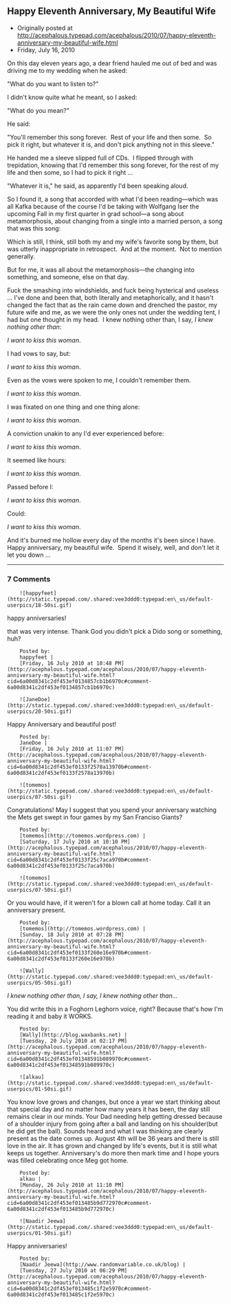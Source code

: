 ## Happy Eleventh Anniversary, My Beautiful Wife

 * Originally posted at http://acephalous.typepad.com/acephalous/2010/07/happy-eleventh-anniversary-my-beautiful-wife.html
 * Friday, July 16, 2010



On this day eleven years ago, a dear friend hauled me out of bed and was driving me to my wedding when he asked: 

"What do you want to listen to?"  

I didn't know quite what he meant, so I asked: 

"What do you mean?"

He said: 

"You'll remember this song forever.  Rest of your life and then some.  So pick it right, but whatever it is, and don't pick anything not in this sleeve."

He handed me a sleeve slipped full of CDs.  I flipped through with trepidation, knowing that I'd remember this song forever, for the rest of my life and then some, so I had to pick it right ...

"Whatever it is," he said, as apparently I'd been speaking aloud.  

So I found it, a song that accorded with what I'd been reading—which was all Kafka because of the course I'd be taking with Wolfgang Iser the upcoming Fall in my first quarter in grad school—a song about metamorphosis, about changing from a single into a married person, a song that was this song:



Which is still, I think, still both my and my wife's favorite song by them, but was utterly inappropriate in retrospect.  And at the moment.  Not to mention generally.  

But for me, it was all about the metamorphosis—the changing into something, and someone, else on that day.  

Fuck the smashing into windshields, and fuck being hysterical and useless ... I've done and been that, both literally and metaphorically, and it hasn't changed the fact that as the rain came down and drenched the pastor, my future wife and me, as we were the only ones not under the wedding tent, I had but one thought in my head.  I knew nothing other than, I say, _I knew_ _nothing other than_:

_I want to kiss this woman_.

I had vows to say, but:

_I want to kiss this woman_.

Even as the vows were spoken to me, I couldn't remember them.

_I want to kiss this woman_.

I was fixated on one thing and one thing alone:

_I want to kiss this woman_.

A conviction unakin to any I'd ever experienced before:

_I want to kiss this woman_.

It seemed like hours:

_I want to kiss this woman_.

Passed before I:

_I want to kiss this woman_.

 Could:

_I want to kiss this woman_. 

And it's burned me hollow every day of the months it's been since I have.  Happy anniversary, my beautiful wife.  Spend it wisely, well, and don't let it let you down ...

		

* * *

### 7 Comments 

		

                
[]()

	

		![happyfeet](http://static.typepad.com/.shared:vee3ddd0:typepad:en\_us/default-userpics/18-50si.gif)
	

	

		

happy anniversaries!

that was very intense. Thank God you didn't pick a Dido song or something, huh?

	

		Posted by:
		happyfeet |
		[Friday, 16 July 2010 at 10:48 PM](http://acephalous.typepad.com/acephalous/2010/07/happy-eleventh-anniversary-my-beautiful-wife.html?cid=6a00d8341c2df453ef0134857cb1b6970c#comment-6a00d8341c2df453ef0134857cb1b6970c)

[]()

	

		![JaneDoe](http://static.typepad.com/.shared:vee3ddd0:typepad:en\_us/default-userpics/20-50si.gif)
	

	

		

Happy Anniversary and beautiful post!

	

		Posted by:
		JaneDoe |
		[Friday, 16 July 2010 at 11:07 PM](http://acephalous.typepad.com/acephalous/2010/07/happy-eleventh-anniversary-my-beautiful-wife.html?cid=6a00d8341c2df453ef0133f2578a13970b#comment-6a00d8341c2df453ef0133f2578a13970b)

[]()

	

		![tomemos](http://static.typepad.com/.shared:vee3ddd0:typepad:en\_us/default-userpics/07-50si.gif)
	

	

		

Congratulations!  May I suggest that you spend your anniversary watching the Mets get swept in four games by my San Franciso Giants?

	

		Posted by:
		[tomemos](http://tomemos.wordpress.com) |
		[Saturday, 17 July 2010 at 10:10 PM](http://acephalous.typepad.com/acephalous/2010/07/happy-eleventh-anniversary-my-beautiful-wife.html?cid=6a00d8341c2df453ef0133f25c7aca970b#comment-6a00d8341c2df453ef0133f25c7aca970b)

[]()

	

		![tomemos](http://static.typepad.com/.shared:vee3ddd0:typepad:en\_us/default-userpics/07-50si.gif)
	

	

		

Or you would have, if it weren't for a blown call at home today.  Call it an anniversary present.

	

		Posted by:
		[tomemos](http://tomemos.wordpress.com) |
		[Sunday, 18 July 2010 at 07:28 PM](http://acephalous.typepad.com/acephalous/2010/07/happy-eleventh-anniversary-my-beautiful-wife.html?cid=6a00d8341c2df453ef0133f260e16e970b#comment-6a00d8341c2df453ef0133f260e16e970b)

[]()

	

		![Wally](http://static.typepad.com/.shared:vee3ddd0:typepad:en\_us/default-userpics/05-50si.gif)
	

	

		

_I knew nothing other than, I say, I knew nothing other than..._

You did write this in a Foghorn Leghorn voice, right? Because that's how I'm reading it and baby it WORKS.

	

		Posted by:
		[Wally](http://blog.waxbanks.net) |
		[Tuesday, 20 July 2010 at 02:17 PM](http://acephalous.typepad.com/acephalous/2010/07/happy-eleventh-anniversary-my-beautiful-wife.html?cid=6a00d8341c2df453ef01348591b089970c#comment-6a00d8341c2df453ef01348591b089970c)

[]()

	

		![alkau](http://static.typepad.com/.shared:vee3ddd0:typepad:en\_us/default-userpics/01-50si.gif)
	

	

		

You know love grows and changes, but once a year we start thinking about that special day and no matter how many years it has been, the day still remains clear in our minds.  Your Dad needing help getting dressed because of a shoulder injury from going after a ball and landing on his shoulder(but he did get the ball). Sounds heard and what I was thinking are clearly present as the date comes up.  August 4th will be 36 years and there is still love in the air. It has grown and changed by life's events, but it is still what keeps us together. Anniversary's do more then mark time and I hope yours was filled celebrating once Meg got home.

	

		Posted by:
		alkau |
		[Monday, 26 July 2010 at 11:10 PM](http://acephalous.typepad.com/acephalous/2010/07/happy-eleventh-anniversary-my-beautiful-wife.html?cid=6a00d8341c2df453ef013485b9d772970c#comment-6a00d8341c2df453ef013485b9d772970c)

[]()

	

		![Naadir Jeewa](http://static.typepad.com/.shared:vee3ddd0:typepad:en\_us/default-userpics/01-50si.gif)
	

	

		

Happy anniversaries!

	

		Posted by:
		[Naadir Jeewa](http://www.randomvariable.co.uk/blog) |
		[Tuesday, 27 July 2010 at 06:29 PM](http://acephalous.typepad.com/acephalous/2010/07/happy-eleventh-anniversary-my-beautiful-wife.html?cid=6a00d8341c2df453ef013485c1f2e5970c#comment-6a00d8341c2df453ef013485c1f2e5970c)

		

        